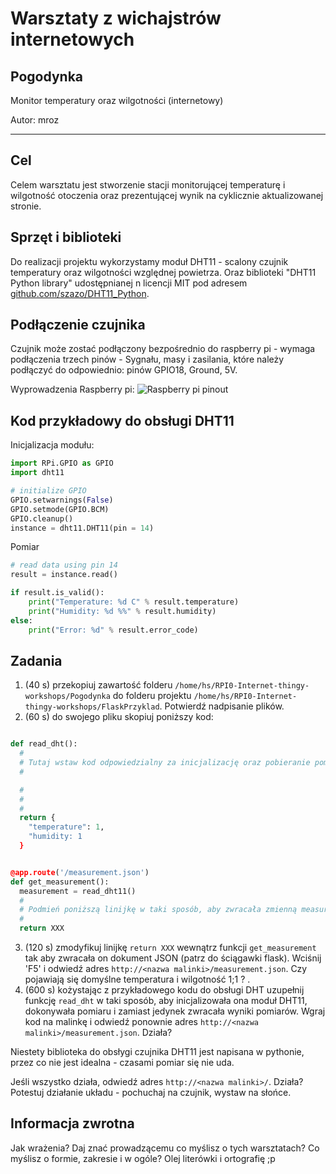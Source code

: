 Warsztaty z wichajstrów internetowych
================
Pogodynka
----------------

Monitor temperatury oraz wilgotności (internetowy)

Autor: mroz

---

Cel
----------------
Celem warsztatu jest stworzenie stacji monitorującej temperaturę i wilgotność otoczenia oraz prezentującej wynik na cyklicznie aktualizowanej stronie.

Sprzęt i biblioteki
----------------

Do realizacji projektu wykorzystamy moduł DHT11 - scalony czujnik temperatury oraz wilgotności względnej powietrza. Oraz biblioteki "DHT11 Python library" udostępnianej n licencji MIT pod adresem [github.com/szazo/DHT11_Python](https://github.com/szazo/DHT11_Python).

Podłączenie czujnika
----------------

Czujnik może zostać podłączony bezpośrednio do raspberry pi - wymaga podłączenia trzech pinów - Sygnału, masy i zasilania, które należy podłączyć do odpowiednio: pinów GPIO18, Ground, 5V.

Wyprowadzenia Raspberry pi:
![Raspberry pi pinout](pi3-gpio.png)

Kod przykładowy do obsługi DHT11
----------------

Inicjalizacja modułu:

```python
import RPi.GPIO as GPIO
import dht11

# initialize GPIO
GPIO.setwarnings(False)
GPIO.setmode(GPIO.BCM)
GPIO.cleanup()
instance = dht11.DHT11(pin = 14)
```


Pomiar
```python
# read data using pin 14
result = instance.read()

if result.is_valid():
    print("Temperature: %d C" % result.temperature)
    print("Humidity: %d %%" % result.humidity)
else:
    print("Error: %d" % result.error_code)
```

Zadania
----------------

1. (40 s) przekopiuj zawartość folderu `/home/hs/RPI0-Internet-thingy-workshops/Pogodynka` do folderu projektu `/home/hs/RPI0-Internet-thingy-workshops/FlaskPrzyklad`. Potwierdź nadpisanie plików.
2. (60 s) do swojego pliku skopiuj poniższy kod:

```python

def read_dht():
  #
  # Tutaj wstaw kod odpowiedzialny za inicjalizację oraz pobieranie pomiaru z DHT
  #

  #
  #
  #
  return {
    "temperature": 1,
    "humidity: 1
  }


@app.route('/measurement.json')
def get_measurement():
  measurement = read_dht11()
  #
  # Podmień poniższą linijkę w taki sposób, aby zwracała zmienną measuremet pod postacią dokumentu JSON
  #
  return XXX

```
3. (120 s) zmodyfikuj linijkę `return XXX` wewnątrz funkcji `get_measurement` tak aby zwracała on dokument JSON (patrz do ściągawki flask). Wciśnij 'F5' i odwiedź adres `http://<nazwa malinki>/measurement.json`. Czy pojawiają się domyślne temperatura i wilgotność 1;1 ? .
4. (600 s) kożystając z przykładowego kodu do obsługi DHT uzupełnij funkcję `read_dht` w taki sposób, aby inicjalizowała ona moduł DHT11, dokonywała pomiaru i zamiast jedynek zwracała wyniki pomiarów. Wgraj kod na malinkę i odwiedź ponownie adres `http://<nazwa malinki>/measurement.json`. Działa?

Niestety biblioteka do obsłygi czujnika DHT11 jest napisana w pythonie, przez co nie jest idealna - czasami pomiar się nie uda.

Jeśli wszystko działa, odwiedź adres `http://<nazwa malinki>/`. Działa? Potestuj działanie układu - pochuchaj na czujnik, wystaw na słońce.


Informacja zwrotna
----------------
Jak wrażenia? Daj znać prowadzącemu co myślisz o tych warsztatach? Co myślisz o formie, zakresie i w ogóle? Olej literówki i ortografię ;p

